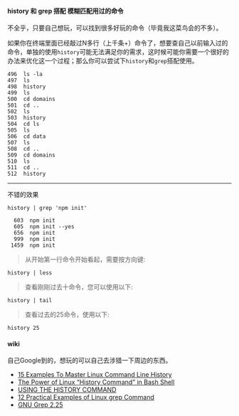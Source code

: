 #### history 和 grep 搭配 模糊匹配用过的命令

不全乎，只要自己想玩，可以找到很多好玩的命令（毕竟我这菜鸟会的不多）。

如果你在终端里面已经敲过N多行（上千条+）命令了，想要查自己以前输入过的命令，单独的使用`history`可能无法满足你的需求，这时候可能你需要一个很好的办法来优化这一个过程；那么你可以尝试下`history`和`grep`搭配使用。

```
496  ls -la
497  ls
498  history
499  ls
500  cd domains
501  cd ..
502  ls
503  history
504  cd ls
505  ls
506  cd data
507  ls
508  cd ..
509  cd domains
510  ls
511  cd ..
512  history
```

---

不错的效果

`history | grep 'npm init'`

```
  603  npm init
  605  npm init --yes
  656  npm init
  999  npm init
 1459  npm init
```


> 从开始第一行命令开始看起，需要按方向键:

```
history | less
```

> 查看刚刚过去十命令，您可以使用以下:

```
history | tail
```

> 查看过去的25命令，使用以下:

```
history 25
```


#### wiki

自己Google到的，想玩的可以自己去涉猎一下周边的东西。

- [15 Examples To Master Linux Command Line History](http://www.thegeekstuff.com/2008/08/15-examples-to-master-linux-command-line-history)
- [The Power of Linux “History Command” in Bash Shell](http://www.tecmint.com/history-command-examples/)
- [USING THE HISTORY COMMAND](https://mediatemple.net/community/products/dv/204404624/using-the-history-command)
- [12 Practical Examples of Linux grep Command](http://www.tecmint.com/12-practical-examples-of-linux-grep-command/)
- [GNU Grep 2.25](http://www.gnu.org/software/grep/manual/grep.html)
